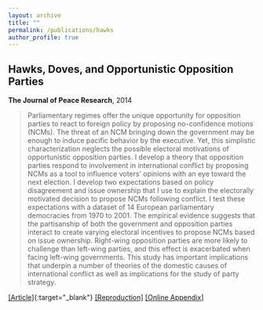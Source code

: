 ```yaml
---
layout: archive
title: ""
permalink: /publications/hawks
author_profile: true
---
```


## Hawks, Doves, and Opportunistic Opposition Parties

**The Journal of Peace Research**, 2014

> Parliamentary regimes offer the unique opportunity for opposition parties to react to foreign policy by proposing no-confidence motions (NCMs). The threat of an NCM bringing down the government may be enough to induce pacific behavior by the executive. Yet, this simplistic characterization neglects the possible electoral motivations of opportunistic opposition parties. I develop a theory that opposition parties respond to involvement in international conflict by proposing NCMs as a tool to influence voters’ opinions with an eye toward the next election. I develop two expectations based on policy disagreement and issue ownership that I use to explain the electorally motivated decision to propose NCMs following conflict. I test these expectations with a dataset of 14 European parliamentary democracies from 1970 to 2001. The empirical evidence suggests that the partisanship of both the government and opposition parties interact to create varying electoral incentives to propose NCMs based on issue ownership. Right-wing opposition parties are more likely to challenge than left-wing parties, and this effect is exacerbated when facing left-wing governments. This study has important implications that underpin a number of theories of the domestic causes of international conflict as well as implications for the study of party strategy.

[[Article]](https://doi.org/10.1177/0022343313506029){:target="_blank"} [[Reproduction]](..//files/JPRReplication.zip) [[Online Appendix]](..//files/hawks-OA.pdf)
